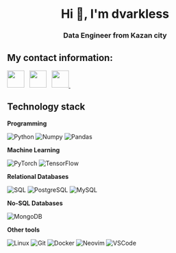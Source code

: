 <h1 align="center">Hi 👋, I'm dvarkless</h1>
<h3 align="center">Data Engineer from Kazan city</h3>

## My contact information:

<a href="mailto:dvarkless@gmail.com" target="_blank"><img src="https://raw.githubusercontent.com/gauravghongde/social-icons/master/PNG/Color/Gmail.png" width="40px" /></a> &nbsp; <a href="https://t.me/AmirSuleimanov/chat" target="_blank"><img src="https://raw.githubusercontent.com/gauravghongde/social-icons/master/PNG/Color/Telegram.png" width="40px" /></a> </a> &nbsp; <a href="https://www.linkedin.com/in/dvarkless/" target="_blank"><img src="https://raw.githubusercontent.com/gauravghongde/social-icons/master/PNG/Color/LinkedIN.png" width="40px" /> </a> &nbsp;  


## Technology stack

**Programming**

<span>![Python](https://img.shields.io/badge/-Python-white?style=flat-square&logo=Python) <span />
<span>![Numpy](https://img.shields.io/badge/-Numpy-blue?style=flat-square&logo=NumPy) <span />
<span>![Pandas](https://img.shields.io/badge/Pandas-red?style=flat-square&logo=pandas) <span />


**Machine Learning**

<span>![PyTorch](https://img.shields.io/badge/-PyTorch-black?style=flat-square&logo=PyTorch) <span />
<span>![TensorFlow](https://img.shields.io/badge/-TensorFlow-white?style=flat-square&logo=TensorFlow) <span />


**Relational Databases**

<span>![SQL](https://img.shields.io/badge/-SQL-%233179B9?style=flat-square&logo=SQL&logoColor=fff) <span />
<span>![PostgreSQL](https://img.shields.io/badge/-PostgreSQL-%234169E1?style=flat-square&logo=PostgreSQL&logoColor=fff) <span />
<span>![MySQL](https://img.shields.io/badge/-MySQL-%234479A1?style=flat-square&logo=MySQL&logoColor=fff) <span />


**No-SQL Databases**

<span>![MongoDB](https://img.shields.io/badge/-MongoDB-47A248?style=flat-square&logo=MongoDB&logoColor=fff) <span />

**Other tools**

<span>![Linux](https://img.shields.io/badge/-Linux-black?style=flat-square&logo=linux) <span />
<span>![Git](https://img.shields.io/badge/-Git-%23F05032?style=flat-square&logo=git&logoColor=%23fff) <span />
<span>![Docker](https://img.shields.io/badge/-Docker-2496ED?style=flat-square&logo=docker&logoColor=fff) <span />
<span>![Neovim](https://img.shields.io/badge/-Neovim-white?style=flat-square&logo=Neovim) <span />
<span>![VSCode](https://img.shields.io/badge/-VSCode-%23007ACC?style=flat-square&logo=Visual-Studio-Code) <span />

